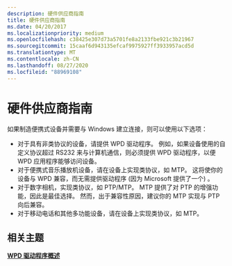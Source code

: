 ```yaml
---
description: 硬件供应商指南
title: 硬件供应商指南
ms.date: 04/20/2017
ms.localizationpriority: medium
ms.openlocfilehash: c38425e307d73a5701fe8a2133fbe921c3b21967
ms.sourcegitcommit: 15caaf6d943135efcaf9975927ff3933957acd5d
ms.translationtype: MT
ms.contentlocale: zh-CN
ms.lasthandoff: 08/27/2020
ms.locfileid: "88969108"
---
```

# <a name="guidance-for-the-hardware-vendor"></a>硬件供应商指南


如果制造便携式设备并需要与 Windows 建立连接，则可以使用以下选项：

-   对于具有非类协议的设备，请提供 WPD 驱动程序。 例如，如果设备使用的自定义协议超过 RS232 来与计算机通信，则必须提供 WPD 驱动程序，以便 WPD 应用程序能够访问设备。
-   对于便携式音乐播放机设备，请在设备上实现类协议，如 MTP。 这将使你的设备与 WPD 兼容，而无需提供驱动程序 (因为 Microsoft 提供了一个) 。
-   对于数字相机，实现类协议，如 PTP/MTP。 MTP 提供了对 PTP 的增强功能，因此是最佳选择。 然而，出于兼容性原因，建议你的 MTP 实现与 PTP 向后兼容。
-   对于移动电话和其他多功能设备，请在设备上实现类协议，如 MTP。

## <a name="span-idrelated_topicsspanrelated-topics"></a><span id="related_topics"></span>相关主题


[**WPD 驱动程序概述**](wpd-drivers-overview.md)

 

 





